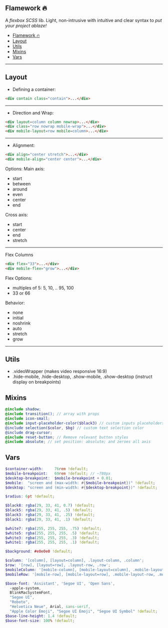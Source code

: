 Flamework 🔥
--
A *flexbox SCSS* lib. Light, non-intrusive with intuitive and clear syntax to _put your project ablaze!_

- [Flamework 🔥](#flamework-%F0%9F%94%A5)
- [Layout](#layout)
- [Utils](#utils)
- [Mixins](#mixins)
- [Vars](#vars)
___
## Layout

- Defining a container:
```html
<div contain class="contain">...</div>
```
___

- Direction and Wrap:
```html
<div layout=column column nowrap>...</div>
<div class="row nowrap mobile-wrap">...</div>
<div mobile-layout=row mobile=column>...</div>
```
___

- Alignment:
```html
<div align="center stretch">...</div>
<div mobile-align="center center">...</div>
```
Options:
Main axis:
- start
- between
- around
- even
- center
- end

Cross axis:
- start
- center
- end
- stretch
___

Flex Columns

```html
<div flex="33">...</div>
<div mobile-flex="grow">...</div>
```

Flex Options:
- multiples of 5: 5, 10, .. 95, 100
- 33 or 66

Behavior:
- none
- initial
- noshrink
- auto
- stretch
- grow

___

## Utils
- .videoWrapper (makes video responsive 16:9)
- .hide-mobile, .hide-desktop, .show-mobile, .show-desktop (instruct display on breakpoints)

## Mixins
```scss
@include shadow;
@include transition(); // array with props
@include icon-small;
@include input-placeholder-color($black3) // custom inputs placeholders color
@include selection($color, $bg) // custom text selection color
@include drag-cursor;
@include reset-button; // Remove relevant button styles
@include absolute; // set position: absolute; and zeroes all axis
```

## Vars
```scss
$container-width:     76rem !default;
$mobile-breakpoint:   69rem !default; // ~780px
$desktop-breakpoint:  $mobile-breakpoint + 0.01;
$mobile:  "screen and (max-width: #{$mobile-breakpoint})" !default;
$desktop: "screen and (min-width: #{$desktop-breakpoint})" !default;

$radius: 6pt !default;

$black8: rgba(29, 33, 41, 0.7) !default;
$black5: rgba(29, 33, 41, .5) !default;
$black3: rgba(29, 33, 41, .25) !default;
$black1: rgba(29, 33, 41, .1) !default;

$white7: rgba(255, 255, 255, .75) !default;
$white5: rgba(255, 255, 255, .5) !default;
$white3: rgba(255, 255, 255, .3) !default;
$white1: rgba(255, 255, 255, .1) !default;

$background: #e0e0e0 !default;

$column: '[column], [layout=column], .layout-column, .column';
$row: '[row], [layout=row], .layout-row, .row';
$mobileColumn: '[mobile-column], [mobile-layout=column], .mobile-layout-column, .mobile-column';
$mobileRow: '[mobile-row], [mobile-layout=row], .mobile-layout-row, .mobile-row';

$base-font: 'Assistant', 'Segoe UI', 'Open Sans',
  -apple-system,
  BlinkMacSystemFont,
  "Segoe UI",
  "Roboto",
  "Helvetica Neue", Arial, sans-serif,
  "Apple Color Emoji", "Segoe UI Emoji", "Segoe UI Symbol" !default;
$base-line-height: 1.4 !default;
$base-font-size: 100% !default;
```
